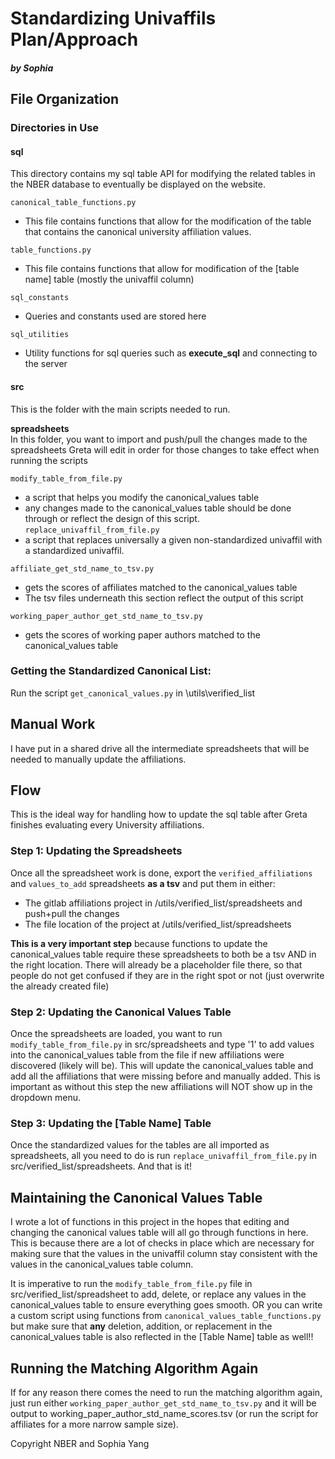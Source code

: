 # **Standardizing Univaffils Plan/Approach**
##### by Sophia 

## File Organization 

### Directories in Use
#### sql
This directory contains my sql table API for modifying the related tables in the NBER database to eventually be displayed on the website.

`canonical_table_functions.py` 
* This file contains functions that allow for the modification of the table that contains the canonical university affiliation values.                

`table_functions.py` 
* This file contains functions that allow for modification of the [table name] table (mostly the univaffil column) 

`sql_constants`
* Queries and constants used are stored here

`sql_utilities`
* Utility functions for sql queries such as **execute_sql** and connecting to the server

#### src
This is the folder with the main scripts needed to run.

**spreadsheets**  
In this folder, you want to import and push/pull the changes made to the spreadsheets Greta will edit in order for those changes to take effect when running the scripts   

`modify_table_from_file.py`
* a script that helps you modify the canonical_values table 
* any changes made to the canonical_values table should be done through or reflect the design of this script.
`replace_univaffil_from_file.py`
* a script that replaces universally a given non-standardized univaffil with a standardized univaffil. 

`affiliate_get_std_name_to_tsv.py`
* gets the scores of affiliates matched to the canonical_values table
* The tsv files underneath this section reflect the output of this script

`working_paper_author_get_std_name_to_tsv.py`
* gets the scores of working paper authors matched to the canonical_values table

### **Getting the Standardized Canonical List:**
Run the script `get_canonical_values.py` in \utils\verified_list 

## **Manual Work**
I have put in a shared drive all the intermediate spreadsheets that will be needed to manually update the affiliations.

## **Flow**
This is the ideal way for handling how to update the sql table after Greta finishes evaluating every University affiliations. 

### Step 1: Updating the Spreadsheets
Once all the spreadsheet work is done, export the `verified_affiliations` and `values_to_add` spreadsheets **as a tsv** and put them in either:
*  The gitlab affiliations project in /utils/verified_list/spreadsheets and push+pull the changes 
*  The file location of the project at /utils/verified_list/spreadsheets 

**This is a very important step** because functions to update the canonical_values table require these spreadsheets to both be a tsv AND in the right location. There will already be a placeholder file there, so that people do not get confused if they are in the right spot or not (just overwrite the already created file)

### Step 2: Updating the Canonical Values Table 
Once the spreadsheets are loaded, you want to run `modify_table_from_file.py` in src/spreadsheets and type '1' to add values into the canonical_values table from the file if new affiliations were discovered (likely will be).
This will update the canonical_values table and add all the affiliations that were missing before and manually added. This is important as without this step the new affiliations will NOT show up in the dropdown menu. 

### Step 3: Updating the [Table Name] Table
Once the standardized values for the tables are all imported as spreadsheets, all you need to do is run `replace_univaffil_from_file.py` in src/verified_list/spreadsheets.
And that is it!

## Maintaining the Canonical Values Table
I wrote a lot of functions in this project in the hopes that editing and changing the canonical values table will all go through functions in here. This is because there are a lot of checks in place which are necessary for making sure that the values in the univaffil column stay consistent with the values in the canonical_values table column.

It is imperative to run the `modify_table_from_file.py` file in src/verified_list/spreadsheet to add, delete, or replace any values in the canonical_values table to ensure everything goes smooth. 
OR you can write a custom script using functions from `canonical_values_table_functions.py` but make sure that **any** deletion, addition, or replacement in the canonical_values table is also reflected in the [Table Name] table as well!!

## Running the Matching Algorithm Again
If for any reason there comes the need to run the matching algorithm again, just run either `working_paper_author_get_std_name_to_tsv.py` and it will be output to working_paper_author_std_name_scores.tsv (or run the script for affiliates for a more narrow sample size). 

Copyright NBER and Sophia Yang 
